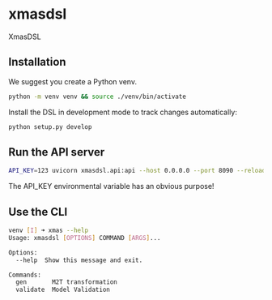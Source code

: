 # xmasdsl
XmasDSL

## Installation

We suggest you create a Python venv.

```bash
python -m venv venv && source ./venv/bin/activate
```

Install the DSL in development mode to track changes automatically:

```bash
python setup.py develop
```


## Run the API server

```bash
API_KEY=123 uvicorn xmasdsl.api:api --host 0.0.0.0 --port 8090 --reload
```

The API_KEY environmental variable has an obvious purpose!


## Use the CLI

```bash
venv [I] ➜ xmas --help
Usage: xmasdsl [OPTIONS] COMMAND [ARGS]...

Options:
  --help  Show this message and exit.

Commands:
  gen       M2T transformation
  validate  Model Validation

```
